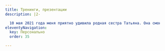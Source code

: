 ```yaml
---
title: Тренинги, презентации
description: |2-

  10 мая 2021 года меня приятно удивила родная сестра Татьяна. Она смонтировала вот такой сюжет к юбилею: (О персонах, которые меня удивили)
eleventyNavigation:
  key: Персонально
  order: 35

---
```

